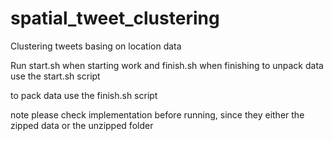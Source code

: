 # spatial_tweet_clustering
Clustering tweets basing on location data


Run start.sh when starting work and finish.sh when finishing
to unpack data use the start.sh script

to pack data use the finish.sh script

note please check implementation before running, since they either the zipped data or the unzipped folder
